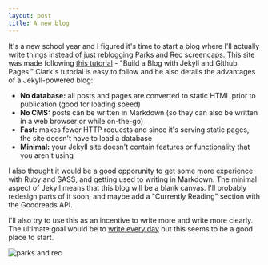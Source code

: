 ```yaml
---
layout: post
title: A new blog
---
```


It's a new school year and I figured it's time to start a blog where I'll actually write things instead of just reblogging Parks and Rec screencaps. This site was made following [this tutorial](http://www.smashingmagazine.com/2014/08/01/build-blog-jekyll-github-pages/) - "Build a Blog with Jekyll and Github Pages." Clark's tutorial is easy to follow and he also details the advantages of a Jekyll-powered blog:

* **No database:** all posts and pages are converted to static HTML prior to publication (good for loading speed)
* **No CMS:** posts can be written in Markdown (so they can also be written in a web browser or while on-the-go)
* **Fast:** makes fewer HTTP requests and since it's serving static pages, the site doesn't have to load a database
* **Minimal:** your Jekyll site doesn't contain features or functionality that you aren't using

I also thought it would be a good opporunity to get some more experience with Ruby and SASS, and getting used to writing in Markdown. The minimal aspect of Jekyll means that this blog will be a blank canvas. I'll probably redesign parts of it soon, and maybe add a "Currently Reading" section with the Goodreads API.

I'll also try to use this as an incentive to write more and write more clearly. The ultimate goal would be to [write every day](http://t.co/eBECUHnDfh) but this seems to be a good place to start.

![parks and rec](http://38.media.tumblr.com/f72c245bd10efe88349c5b203d0701a2/tumblr_mozcv7ytOH1ruhi5ho2_500.jpg)